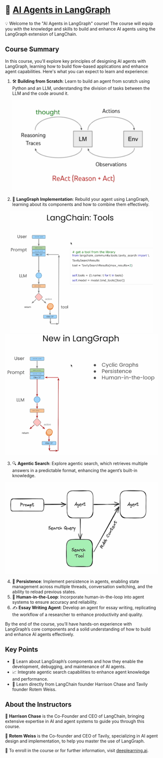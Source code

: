 # 🤖 [AI Agents in LangGraph](https://www.deeplearning.ai/short-courses/ai-agents-in-langgraph/)

💡 Welcome to the "AI Agents in LangGraph" course! The course will equip you with the knowledge and skills to build and enhance AI agents using the LangGraph extension of LangChain.

## Course Summary
In this course, you'll explore key principles of designing AI agents with LangGraph, learning how to build flow-based applications and enhance agent capabilities. Here's what you can expect to learn and experience:

1. 🛠️ **Building from Scratch**: Learn to build an agent from scratch using Python and an LLM, understanding the division of tasks between the LLM and the code around it.
<p align="center">
<img src="images/l1_1.png" height="300"> 
</p>

2. 🔄 **LangGraph Implementation**: Rebuild your agent using LangGraph, learning about its components and how to combine them effectively.
<p align="center">
<img src="images/l2_1.png" height="400"> 
<img src="images/l2_2.png" height="400"> 
</p>

3. 🔍 **Agentic Search**: Explore agentic search, which retrieves multiple answers in a predictable format, enhancing the agent’s built-in knowledge.
<p align="center">
<img src="images/l3_1.png" height="300"> 
</p>

4. 💾 **Persistence**: Implement persistence in agents, enabling state management across multiple threads, conversation switching, and the ability to reload previous states.
5. 👥 **Human-in-the-Loop**: Incorporate human-in-the-loop into agent systems to ensure accuracy and reliability.
6. ✍️ **Essay Writing Agent**: Develop an agent for essay writing, replicating the workflow of a researcher to enhance productivity and quality.

By the end of the course, you’ll have hands-on experience with LangGraph’s core components and a solid understanding of how to build and enhance AI agents effectively.

## Key Points
- 🧩 Learn about LangGraph’s components and how they enable the development, debugging, and maintenance of AI agents.
- 📈 Integrate agentic search capabilities to enhance agent knowledge and performance.
- 🌟 Learn directly from LangChain founder Harrison Chase and Tavily founder Rotem Weiss.

## About the Instructors
🌟 **Harrison Chase** is the Co-Founder and CEO of LangChain, bringing extensive expertise in AI and agent systems to guide you through this course.

🌟 **Rotem Weiss** is the Co-founder and CEO of Tavily, specializing in AI agent design and implementation, to help you master the use of LangGraph.

🔗 To enroll in the course or for further information, visit [deeplearning.ai](https://www.deeplearning.ai/short-courses/).
